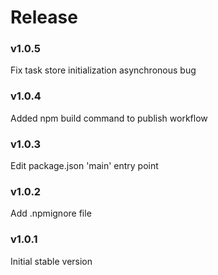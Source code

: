 # Release

### v1.0.5
Fix task store initialization asynchronous bug

### v1.0.4
Added npm build command to publish workflow

### v1.0.3
Edit package.json 'main' entry point

### v1.0.2
Add .npmignore file

### v1.0.1
Initial stable version